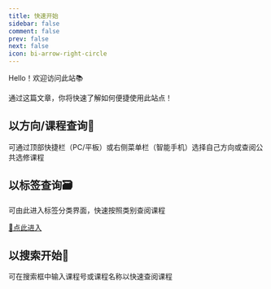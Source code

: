 ```yaml
---
title: 快速开始
sidebar: false
comment: false
prev: false
next: false
icon: bi-arrow-right-circle
---
```


Hello！欢迎访问此站📚

通过这篇文章，你将快速了解如何便捷使用此站点！

## 以方向/课程查询🏫

可通过顶部快捷栏（PC/平板）或右侧菜单栏（智能手机）选择自己方向或查阅公共选修课程

## 以标签查询🗃️

可由此进入标签分类界面，快速按照类别查阅课程

[📑点此进入](../tag)

## 以搜索开始🔎

可在搜索框中输入课程号或课程名称以快速查阅课程
